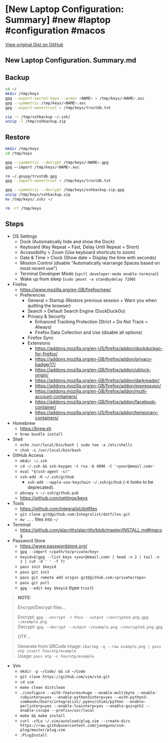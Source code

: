 # [New Laptop Configuration: Summary] #new #laptop #configuration #macos

[View original Gist on GitHub](https://gist.github.com/Integralist/05e5415de6743e66b112574a1a5c1970)

## New Laptop Configuration. Summary.md

## Backup

```bash
cd ~/
mkdir /tmp/keys
gpg --export-secret-keys --armor <NAME> > /tmp/keys/<NAME>.asc
gpg --symmetric /tmp/keys/<NAME>.asc
gpg --export-ownertrust > /tmp/keys/trustdb.txt 

zip -r /tmp/sshbackup ~/.ssh/
unzip -l /tmp/sshbackup.zip
```

## Restore

```bash
mkdir /tmp/keys
cd /tmp/keys

gpg --symmetric --decrypt /tmp/keys/<NAME>.gpg
gpg —-import /tmp/keys/<NAME>.asc

rm ~/.gnupg/trustdb.gpg
gpg --import-ownertrust < /tmp/keys/trustdb.txt

gpg --symmetric --decrypt /tmp/keys/sshbackup.zip.gpg
unzip /tmp/keys/sshbackup.zip
mv /tmp/keys/.ssh/ ~/

rm -rf /tmp/keys
```

## Steps

- OS Settings
    - Dock (Automatically hide and show the Dock)
    - Keyboard (Key Repeat = Fast, Delay Until Repeat = Short)
    - Accessibility > Zoom (Use keyboard shortcuts to zoom)
    - Date & Time > Clock (Show date + Display the time with seconds)
    - Mission Control (disable "Automatically rearrange Spaces based on most recent use")
    - Terminal Developer Mode (`spctl developer-mode enable-terminal`)
    - Wake up from sleep (`sudo pmset -a standbydelay 7200`)
- Firefox
	- https://www.mozilla.org/en-GB/firefox/new/
    - Preferences
        - General > Startup (Restore previous session + Warn you when quitting the browser)
        - Search > Default Search Engine (DuckDuckGo)
        - Privacy & Security
            - Enhanced Tracking Protection (Strict + Do Not Track = Always)
            - Firefox Data Collection and Use (disable all options)
        - Firefox Sync
        - Extensions
            - https://addons.mozilla.org/en-US/firefox/addon/duckduckgo-for-firefox/
            - https://addons.mozilla.org/en-GB/firefox/addon/privacy-badger17/
            - https://addons.mozilla.org/en-GB/firefox/addon/ublock-origin/
            - https://addons.mozilla.org/en-GB/firefox/addon/darkreader/
            - https://addons.mozilla.org/en-GB/firefox/addon/expressvpn/
            - https://addons.mozilla.org/en-GB/firefox/addon/multi-account-containers/
            - https://addons.mozilla.org/en-GB/firefox/addon/facebook-container/
            - https://addons.mozilla.org/en-US/firefox/addon/temporary-containers/
- Homebrew
	- https://brew.sh 
    - `brew bundle install`
- Shell
    - `echo /usr/local/bin/bash | sudo tee -a /etc/shells`
    - `chsh -s /usr/local/bin/bash`
- GitHub Access
    - `mkdir ~/.ssh`
    - `cd ~/.ssh && ssh-keygen -t rsa -b 4096 -C '<your@email.com>'`
    - `eval "$(ssh-agent -s)"`
    - `ssh-add -K ~/.ssh/github`
      - `ssh-add --apple-use-keychain ~/.ssh/github` (`-K` looks to be deprecated).
    - `pbcopy < ~/.ssh/github.pub`
    - https://github.com/settings/keys 
- Tools
	- https://github.com/integralist/dotfiles
    - `git clone git@github.com:Integralist/dotfiles.git`
    - `mv ...` files into `~/`
- Terminal
	- https://github.com/alacritty/alacritty/blob/master/INSTALL.md#macos
- Password Store
	- https://www.passwordstore.org/
    - `gpg --import </path/to/private/key>`
    - `keyid=$(gpg --list-keys <your@email.com> | head -n 2 | tail -n 1 | cut -d ' ' -f 7)`
    - `pass init $keyid`
    - `pass git init`
    - `pass git remote add origin git@github.com:<private/repo>`
    - `pass git pull`
    - `gpg --edit-key $keyid` (type `trust`)

> **NOTE**: 
>
> Encrypt/Decrypt files...
>
> Encrypt: `gpg --encrypt -r Pass --output ~/encrypted.png.gpg ~/example.png`  
> Decrypt: `gpg --decrypt --output ~/example.png ~/encrypted.png.gpg`
>  
> OTP...
>  
> Generate from QRCode image: `zbarimg -q --raw example.png | pass otp insert Foo/otp/example`  
> Usage: `pass otp -c Foo/otp/example`

- Vim
    - `mkdir -p ~/Code/ && cd ~/Code`
    - `git clone https://github.com/vim/vim.git`
    - `cd vim`
    - `make clean distclean`
    - `./configure --with-features=huge --enable-multibyte --enable-rubyinterp=yes --enable-python3interp=yes --with-python3-command=/Users/integralist/.pyenv/shims/python --enable-perlinterp=yes --enable-luainterp=yes --enable-gui=gtk2 --enable-cscope --prefix=/usr/local`
    - `make && make install`
    - `curl -sfLo ~/.vim/autoload/plug.vim --create-dirs https://raw.githubusercontent.com/junegunn/vim-plug/master/plug.vim`
    - `:PlugInstall`

